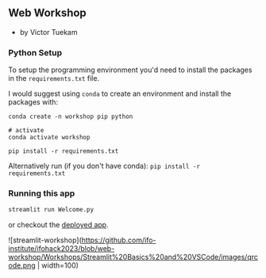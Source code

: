 ## Web Workshop
- by Victor Tuekam

### Python Setup

To setup the programming environment you'd need to install the packages in the `requirements.txt` file.

I would suggest using `conda` to create an environment and install the packages with:
```
conda create -n workshop pip python

# activate
conda activate workshop

pip install -r requirements.txt
```

Alternatively run (if you don't have conda): `pip install -r requirements.txt`

### Running this app
```sh
streamlit run Welcome.py
```

or checkout the [deployed app](https://streamlit-workshop.victortuekam.com).

![streamlit-workshop](https://github.com/ifo-institute/ifohack2023/blob/web-workshop/Workshops/Streamlit%20Basics%20and%20VSCode/images/qrcode.png | width=100)
